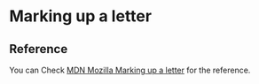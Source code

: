 # Marking up a letter

## Reference

You can Check [MDN Mozilla Marking up a letter](https://developer.mozilla.org/en-US/docs/Learn/HTML/Introduction_to_HTML/Marking_up_a_letter) for the reference.
